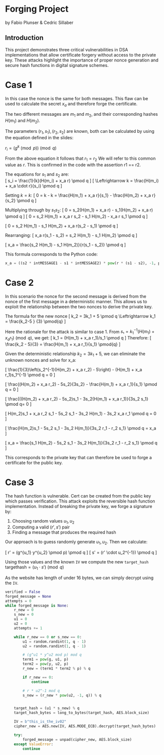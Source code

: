 # Forging Project

by Fabio Plunser & Cedric Sillaber

## Introduction
This project demonstrates three critical vulnerabilities in DSA implementations that allow certificate forgery without access to the private key. These attacks highlight the importance of proper nonce generation and secure hash functions in digital signature schemes.

# Case 1 
In this case the nonce is the same for both messages. This flaw can be used to calculate the secret $x_a$ and therefore forge the certificate.

The two different messages are $m_1$ and $m_2$, and their corresponding hashes $H(m_1)$ and $H(m_2)$. <br/>

The parameters $(r_1, s_1), (r_2, s_2)$ are known, both can be calculated by using the equation defined in the slides:

$r_i = (g^k \pmod p) \pmod q$

From the above equation it follows that $r_1 = r_2$
We will refer to this common value as $r$. This is confirmed in the code with the assertion r1 == r2.


The equations for $s_1$ and $s_2$ are:<br/>
\[
s_i = \frac{1}{k}(H(m_i) + x_a r) \pmod q
\]
\[
\Leftrightarrow  k = \frac{H(m_i) + x_a \cdot r}{s_i} \pmod q
\]

Setting $k = k$:
\[
0 = k - k = \frac{H(m_1) + x_a r}{s_1} - \frac{H(m_2) + x_a r}{s_2} \pmod q
\]

Multiplying through by $s_1 s_2$:
\[
0 = s_2(H(m_1) + x_a r) - s_1(H(m_2) + x_a r) \pmod q
\]
\[
0 = s_2 H(m_1) + x_a r s_2 - s_1 H(m_2) - x_a r s_1 \pmod q
\]

\[
0 = s_2 H(m_1) - s_1 H(m_2) + x_a r(s_2 - s_1) \pmod q
\]

Rearranging:
\[
x_a r(s_1 - s_2) = s_2 H(m_1) - s_1 H(m_2) \pmod q
\]

\[
x_a = \frac{s_2 H(m_1) - s_1 H(m_2)}{r(s_1 - s_2)} \pmod q
\]


This formula corresponds to the Python code:<br/>
```python
x_a = ((s2 * intMESSAGE1 - s1 * intMESSAGE2) * pow(r * (s1 - s2), -1, public_key["q"])) % public_key["q"]
```


# Case 2

In this scenario the nonce for the second message is derived from the nonce of the first message in a deterministic manner.
This allows us to exploit the relationship between the two nonces to derive the private key.


The formula for the new nonce 
\[
    k_2 = 3k_1 + 5 \pmod q
    \Leftrightarrow k_1 = \frac{k_2-5 } {3} \pmod{q}
\]

Here the rationale for the attack is similar to case 1. 
From $s₁ = k_1^{-1}(H(m_1) + x_a r_1) \pmod q$, we get:
\[
k_1 = (H(m_1) + x_a r_1)/s_1 \pmod q
\]
Therefore:
\[
\frac{k_2 - 5}{3} = \frac{H(m_1) + x_a r_1}{s_1} \pmod{q}
\]

<!-- We denote all the variables the same as in case 1, except the key, as we have two different keys $k, k'$ here. -->
Given the deterministic relationship $k_2 = 3k_1 + 5$, we can eliminate the unknown nonces and solve for x_a:

\[
\frac{1}{3}\left(s_2^{-1}(H(m_2) + x_a r_2) - 5\right) - (H(m_1) + x_a r_1)s_1^{-1} \pmod q = 0
\]

\[
\frac{(H(m_2) + x_a r_2) - 5s_2}{3s_2} - \frac{H(m_1) + x_a r_1}{s_1} \pmod q = 0
\]

\[
\frac{((H(m_2) + x_a r_2) - 5s_2)s_1 - 3s_2(H(m_1) + x_a r_1)}{3s_2 s_1} \pmod q= 0
\]

\[
H(m_2)s_1 + x_a r_2 s_1 - 5s_2 s_1 - 3s_2 H(m_1) - 3s_2 x_a r_1 \pmod q = 0
\]

\[
\frac{H(m_2)s_1 - 5s_2 s_1 - 3s_2 H(m_1)}{3s_2 r_1 - r_2 s_1} \pmod q = x_a
\]

\[
x_a = \frac{s_1 H(m_2) - 5s_2 s_1 - 3s_2 H(m_1)}{3s_2 r_1 - r_2 s_1} \pmod q
\]


This corresponds to the private key that can therefore be used to forge a certificate for the public key.



# Case 3
The hash function is vulnerable. Cert can be created from the public key which passes verification.
This attack exploits the reversible hash function implementation. Instead of breaking the private key, we forge a signature by:
1. Choosing random values $u_1, u_2$
2. Computing a valid $(r', s')$ pair
3. Finding a message that produces the required hash


Our approach is to guess randomly generate $u_1, u_2$. 
Then we calculate:

\[
r' = (g^{u_1} y^{u_2} \pmod p) \pmod q
\]
\[
s' = (r' \cdot u_2^{-1}) \pmod q
\]

Using those values and the known `IV` we compute the new `target_hash` 
$\text{targethash} = (u_1 \cdot s') \pmod q$

As the website has length of under 16 bytes, we can simply decrypt using the `IV`. 

```python
verified = False
forged_message = None
attempts = 0
while forged_message is None:
    r_new = 0
    s_new = 0
    u1 = 0
    u2 = 0
    attempts += 1

    while r_new == 0 or s_new == 0:
        u1 = random.randint(1, q - 1)
        u2 = random.randint(1, q - 1)

        # (g^u1 * y^u2 mod p) mod q
        term1 = pow(g, u1, p)
        term2 = pow(y, u2, p)
        r_new = (term1 * term2 % p) % q

        if r_new == 0:
            continue

        # r * u2^-1 mod q
        s_new = (r_new * pow(u2, -1, q)) % q


    target_hash = (u1 * s_new) % q
    target_hash_bytes = long_to_bytes(target_hash, AES.block_size)

    IV = b"this_is_the_iv02"
    cipher_new = AES.new(IV, AES.MODE_ECB).decrypt(target_hash_bytes)

    try:
        forged_message = unpad(cipher_new, AES.block_size)
    except ValueError:
        continue

```






